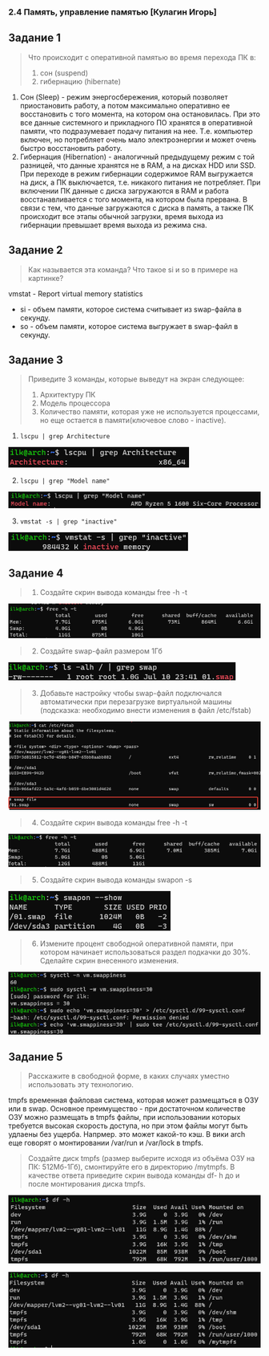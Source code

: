 ### 2.4 Память, управление памятью  [Кулагин Игорь]

## Задание 1
>Что происходит с оперативной памятью во время перехода ПК в:
>1. сон (suspend)
>2. гибернацию (hibernate)

1. Сон (Sleep) - режим энергосбережения, который позволяет приостановить работу, а потом максимально оперативно ее восстановить с того момента, на котором она остановилась. При это все данные системного и прикладного ПО хранятся в оперативной памяти, что подразумевает подачу питания на нее. Т.е. компьютер включен, но потребляет очень мало электроэнергии и может очень быстро восстановить работу.
2. Гибернация (Hibernation) - аналогичный предыдущему режим с той разницей, что данные хранятся не в RAM, а на дисках HDD или SSD. При переходе в режим гибернации содержимое RAM выгружается на диск, а ПК выключается, т.е. никакого питания не потребляет. При включении ПК данные с диска загружаются в RAM и работа восстанавливается с того момента, на котором была прервана. В связи с тем, что данные загружаются с диска в память, а также ПК происходит все этапы обычной загрузки, время выхода из гибернации превышает время выхода из режима сна.

## Задание 2
>Как называется эта команда? Что такое si и so в примере на картинке?

vmstat - Report virtual memory statistics
- si - объем памяти, которое система считывает из swap-файла в секунду. 
- so - объем памяти, которое система выгружает в swap-файл в секунду.

## Задание 3
>Приведите 3 команды, которые выведут на экран следующее:
>1. Архитектуру ПК
>2. Модель процессора
>3. Количество памяти, которая уже не используется процессами, но еще остается в памяти(ключевое слово - inactive).

1. ```lscpu | grep Architecture```

![2.4. Task #3.1 results](screenshots/2.4-3.1.png)

2. ```lscpu | grep "Model name"```

![2.4. Task #3.2 results](screenshots/2.4-3.2.png)

3. ```vmstat -s | grep "inactive"```

![2.4. Task #3.3 results](screenshots/2.4-3.3.png)

## Задание 4
>1. Создайте скрин вывода команды free -h -t

![2.4. Task #4.1 results](screenshots/2.4-4.1.png)

>2. Создайте swap-файл размером 1Гб

![2.4. Task #4.2 results](screenshots/2.4-4.2.png)

>3. Добавьте настройку чтобы swap-файл подключался автоматически при перезагрузке виртуальной машины (подсказка: необходимо внести изменения в файл /etc/fstab)

![2.4. Task #4.3 results](screenshots/2.4-4.3.png)

>4. Создайте скрин вывода команды free -h -t

![2.4. Task #4.4 results](screenshots/2.4-4.4.png)

>5. Создайте скрин вывода команды swapon -s

![2.4. Task #4.5 results](screenshots/2.4-4.5.png)

>6. Измените процент свободной оперативной памяти, при котором начинает использоваться раздел подкачки до 30%. Сделайте скрин внесенного изменения.

![2.4. Task #4.6 results](screenshots/2.4-4.6.png)

## Задание 5

>Расскажите в свободной форме, в каких случаях уместно использовать эту технологию.

tmpfs временная файловая система, которая может размещаться в ОЗУ или в swap. Основное преимущество - при достаточном количестве ОЗУ можно размещать в tmpfs файлы, при использовании которых требуется высокая скорость доступа, но при этом файлы могут быть удлаены без ущерба. Напрмер. это может какой-то кэш. В вики arch еще говорят о монтировании /var/run и /var/lock в tmpfs.

>Создайте диск tmpfs (размер выберите исходя из объёма ОЗУ на ПК: 512Мб-1Гб), смонтируйте его в директорию /mytmpfs.
>В качестве ответа приведите скрин вывода команды df- h до и после монтирования диска tmpfs.

![2.4. Task #5.1 results](screenshots/2.4-5.1.png)

![2.4. Task #5.2 results](screenshots/2.4-5.2.png)